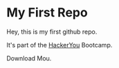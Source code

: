 <!-- # Heading 1 ... h1
## Heading 2 ... h2

text with a line break -->

# My First Repo

Hey, this is my first github repo.

It's part of the [HackerYou](http://hackeryou.com) Bootcamp.

Download Mou.